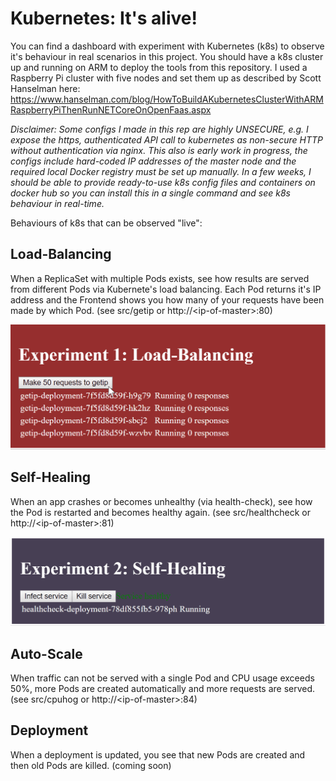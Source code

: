 # Kubernetes: It's alive!

You can find a dashboard with experiment with Kubernetes (k8s) to observe it's behaviour in real scenarios in this project.
You should have a k8s cluster up and running on ARM to deploy the tools from this repository.
I used a Raspberry Pi cluster with five nodes and set them up as described by Scott Hanselman here: https://www.hanselman.com/blog/HowToBuildAKubernetesClusterWithARMRaspberryPiThenRunNETCoreOnOpenFaas.aspx

*Disclaimer: Some configs I made in this rep are highly UNSECURE, e.g. I expose the https, authenticated API call to kubernetes as non-secure HTTP without authentication via nginx.
This also is early work in progress, the configs include hard-coded IP addresses of the master node and the required local Docker registry must be set up manually.
In a few weeks, I should be able to provide ready-to-use k8s config files and containers on docker hub so you can install this in a single command and see k8s behaviour in real-time.*

Behaviours of k8s that can be observed "live":

## Load-Balancing
When a ReplicaSet with multiple Pods exists, see how results are served from different Pods via Kubernete's load balancing. Each Pod returns it's IP address and the Frontend shows you how many of your requests have been made by which Pod.
(see src/getip or http://\<ip-of-master\>:80)


![Experiment 1 Demo](docs/demo-experiment-1.gif)

## Self-Healing
When an app crashes or becomes unhealthy (via health-check), see how the Pod is restarted and becomes healthy again.
(see src/healthcheck or http://\<ip-of-master\>:81)

![Experiment 2 Demo](docs/demo-experiment-2.gif)

## Auto-Scale
When traffic can not be served with a single Pod and CPU usage exceeds 50%, more Pods are created automatically and more requests are served.
(see src/cpuhog or http://\<ip-of-master\>:84)

## Deployment
When a deployment is updated, you see that new Pods are created and then old Pods are killed. (coming soon)

